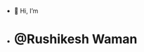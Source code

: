 - 👋 Hi, I’m
- <h1> @Rushikesh Waman</h1>


<!---
rushiwaman95/rushiwaman95 is a ✨ special ✨ repository because its `README.md` (this file) appears on your GitHub profile.
You can click the Preview link to take a look at your changes.
--->
